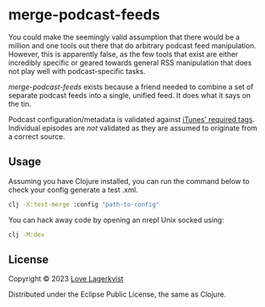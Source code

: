 # merge-podcast-feeds

You could make the seemingly valid assumption that there would be a
million and one tools out there that do arbitrary podcast feed
manipulation. However, this is apparently false, as the few tools
that exist are either incredibly specific or geared towards general
RSS manipulation that does not play well with podcast-specific tasks.

_merge-podcast-feeds_ exists because a friend needed to combine a set 
of separate podcast feeds into a single, unified feed. It does what
it says on the tin.

Podcast configuration/metadata is validated against [iTunes' required tags](https://help.apple.com/itc/podcasts_connect/#/itcb54353390).
Individual episodes are _not_ validated as they are assumed to originate
from a correct source.

## Usage

Assuming you have Clojure installed, you can run the command below to check your config generate a test .xml.

``` bash
clj -X:test-merge :config "path-to-config"
```

You can hack away code by opening an nrepl Unix socked using:

``` bash
clj -M:dev
```

## License

Copyright © 2023 [Love Lagerkvist](https://motform.org)

Distributed under the Eclipse Public License, the same as Clojure.

